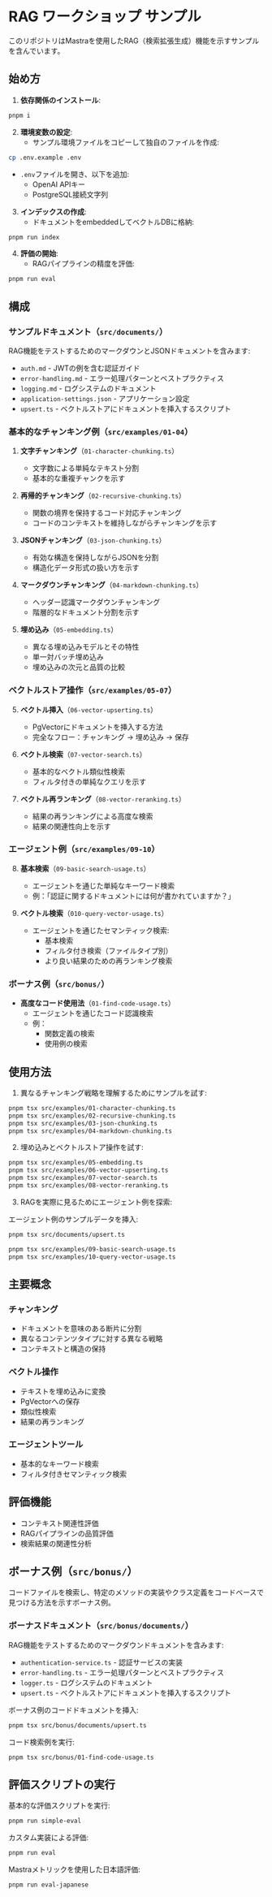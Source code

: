 # RAG ワークショップ サンプル

このリポジトリはMastraを使用したRAG（検索拡張生成）機能を示すサンプルを含んでいます。

## 始め方

1. **依存関係のインストール**:

```bash
pnpm i
```

2. **環境変数の設定**:
   - サンプル環境ファイルをコピーして独自のファイルを作成:

```bash
cp .env.example .env
```

- `.env`ファイルを開き、以下を追加:
  - OpenAI APIキー
  - PostgreSQL接続文字列

3. **インデックスの作成**:
   - ドキュメントをembeddedしてベクトルDBに格納:

```bash
pnpm run index
```

4. **評価の開始**:
   - RAGパイプラインの精度を評価:

```bash
pnpm run eval
```

## 構成

### サンプルドキュメント（`src/documents/`）

RAG機能をテストするためのマークダウンとJSONドキュメントを含みます:

- `auth.md` - JWTの例を含む認証ガイド
- `error-handling.md` - エラー処理パターンとベストプラクティス
- `logging.md` - ログシステムのドキュメント
- `application-settings.json` - アプリケーション設定
- `upsert.ts` - ベクトルストアにドキュメントを挿入するスクリプト

### 基本的なチャンキング例（`src/examples/01-04`）

1. **文字チャンキング**（`01-character-chunking.ts`）

   - 文字数による単純なテキスト分割
   - 基本的な重複チャンクを示す

2. **再帰的チャンキング**（`02-recursive-chunking.ts`）

   - 関数の境界を保持するコード対応チャンキング
   - コードのコンテキストを維持しながらチャンキングを示す

3. **JSONチャンキング**（`03-json-chunking.ts`）

   - 有効な構造を保持しながらJSONを分割
   - 構造化データ形式の扱い方を示す

4. **マークダウンチャンキング**（`04-markdown-chunking.ts`）

   - ヘッダー認識マークダウンチャンキング
   - 階層的なドキュメント分割を示す

5. **埋め込み**（`05-embedding.ts`）
   - 異なる埋め込みモデルとその特性
   - 単一対バッチ埋め込み
   - 埋め込みの次元と品質の比較

### ベクトルストア操作（`src/examples/05-07`）

5. **ベクトル挿入**（`06-vector-upserting.ts`）

   - PgVectorにドキュメントを挿入する方法
   - 完全なフロー：チャンキング → 埋め込み → 保存

6. **ベクトル検索**（`07-vector-search.ts`）

   - 基本的なベクトル類似性検索
   - フィルタ付きの単純なクエリを示す

7. **ベクトル再ランキング**（`08-vector-reranking.ts`）
   - 結果の再ランキングによる高度な検索
   - 結果の関連性向上を示す

### エージェント例（`src/examples/09-10`）

8. **基本検索**（`09-basic-search-usage.ts`）

   - エージェントを通じた単純なキーワード検索
   - 例：「認証に関するドキュメントには何が書かれていますか？」

9. **ベクトル検索**（`010-query-vector-usage.ts`）
   - エージェントを通じたセマンティック検索:
     - 基本検索
     - フィルタ付き検索（ファイルタイプ別）
     - より良い結果のための再ランキング検索

### ボーナス例（`src/bonus/`）

- **高度なコード使用法**（`01-find-code-usage.ts`）
  - エージェントを通じたコード認識検索
  - 例：
    - 関数定義の検索
    - 使用例の検索

## 使用方法

1. 異なるチャンキング戦略を理解するためにサンプルを試す:

```bash
pnpm tsx src/examples/01-character-chunking.ts
pnpm tsx src/examples/02-recursive-chunking.ts
pnpm tsx src/examples/03-json-chunking.ts
pnpm tsx src/examples/04-markdown-chunking.ts
```

2. 埋め込みとベクトルストア操作を試す:

```bash
pnpm tsx src/examples/05-embedding.ts
pnpm tsx src/examples/06-vector-upserting.ts
pnpm tsx src/examples/07-vector-search.ts
pnpm tsx src/examples/08-vector-reranking.ts
```

3. RAGを実際に見るためにエージェント例を探索:

エージェント例のサンプルデータを挿入:

```bash
pnpm tsx src/documents/upsert.ts
```

```bash
pnpm tsx src/examples/09-basic-search-usage.ts
pnpm tsx src/examples/10-query-vector-usage.ts
```

## 主要概念

### チャンキング

- ドキュメントを意味のある断片に分割
- 異なるコンテンツタイプに対する異なる戦略
- コンテキストと構造の保持

### ベクトル操作

- テキストを埋め込みに変換
- PgVectorへの保存
- 類似性検索
- 結果の再ランキング

### エージェントツール

- 基本的なキーワード検索
- フィルタ付きセマンティック検索

## 評価機能

- コンテキスト関連性評価
- RAGパイプラインの品質評価
- 検索結果の関連性分析

## ボーナス例（`src/bonus/`）

コードファイルを検索し、特定のメソッドの実装やクラス定義をコードベースで見つける方法を示すボーナス例。

### ボーナスドキュメント（`src/bonus/documents/`）

RAG機能をテストするためのマークダウンドキュメントを含みます:

- `authentication-service.ts` - 認証サービスの実装
- `error-handling.ts` - エラー処理パターンとベストプラクティス
- `logger.ts` - ログシステムのドキュメント
- `upsert.ts` - ベクトルストアにドキュメントを挿入するスクリプト

ボーナス例のコードドキュメントを挿入:

```bash
pnpm tsx src/bonus/documents/upsert.ts
```

コード検索例を実行:

```bash
pnpm tsx src/bonus/01-find-code-usage.ts
```

## 評価スクリプトの実行

基本的な評価スクリプトを実行:

```bash
pnpm run simple-eval
```

カスタム実装による評価:

```bash
pnpm run eval
```

Mastraメトリックを使用した日本語評価:

```bash
pnpm run eval-japanese
```
